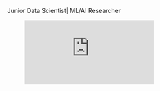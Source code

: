 Junior Data Scientist| ML/AI Researcher 


<figure><embed src="https://wakatime.com/share/@5d1df856-5caf-462e-8773-1d71e10654da/20e27e5b-aeae-4cc5-a555-e8d431930398.svg"></embed></figure>

